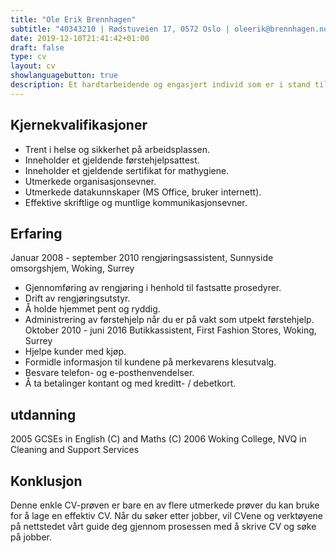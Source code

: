 ```yaml
---
title: "Ole Erik Brennhagen"
subtitle: "40343210 | Rødstuveien 17, 0572 Oslo | oleerik@brennhagen.no"
date: 2019-12-10T21:41:42+01:00
draft: false
type: cv
layout: cv
showlanguagebutton: true
description: Et hardtarbeidende og engasjert individ som er i stand til å jobbe godt som en del av et team så vel som på eget initiativ. Har gode kommunikasjonsevner og er i stand til å samarbeide med kolleger og kunder på en profesjonell måte. Pålitelig og pålitelig og i stand til å følge instruksjoner for å opprettholde en høy arbeidseffekt med stor nøyaktighet og effektivitet. Alltid smart presentert, lett å komme videre med og har gode timekeeping ferdigheter.
---
```


Kjernekvalifikasjoner
------------------
- Trent i helse og sikkerhet på arbeidsplassen.
- Inneholder et gjeldende førstehjelpsattest.
- Inneholder et gjeldende sertifikat for mathygiene.
- Utmerkede organisasjonsevner.
- Utmerkede datakunnskaper (MS Office, bruker internett).
- Effektive skriftlige og muntlige kommunikasjonsevner.

Erfaring
------------------
Januar 2008 - september 2010 rengjøringsassistent, Sunnyside omsorgshjem, Woking, Surrey
- Gjennomføring av rengjøring i henhold til fastsatte prosedyrer.
- Drift av rengjøringsutstyr.
- Å holde hjemmet pent og ryddig.
- Administrering av førstehjelp når du er på vakt som utpekt førstehjelp.
Oktober 2010 - juni 2016 Butikkassistent, First Fashion Stores, Woking, Surrey
- Hjelpe kunder med kjøp.
- Formidle informasjon til kundene på merkevarens klesutvalg.
- Besvare telefon- og e-posthenvendelser.
- Å ta betalinger kontant og med kreditt- / debetkort.

utdanning
------------------
2005 GCSEs in English (C) and Maths (C) 2006 Woking College, NVQ in Cleaning and Support Services

Konklusjon
------------------
Denne enkle CV-prøven er bare en av flere utmerkede prøver du kan bruke for å lage en effektiv CV. Når du søker etter jobber, vil CVene og verktøyene på nettstedet vårt guide deg gjennom prosessen med å skrive CV og søke på jobber.